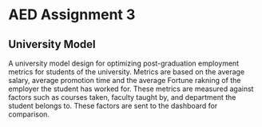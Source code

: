 # AED Assignment 3
## University Model
A university model design for optimizing post-graduation employment metrics for students of the university. Metrics are based on the average salary, average promotion time and the average Fortune rakning of the employer the student has worked for. These metrics are measured against factors such as courses taken, faculty taught by, and department the student belongs to. These factors are sent to the dashboard for comparison. 